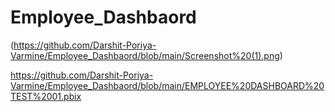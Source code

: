 # Employee_Dashbaord

(https://github.com/Darshit-Poriya-Varmine/Employee_Dashbaord/blob/main/Screenshot%20(1).png)


https://github.com/Darshit-Poriya-Varmine/Employee_Dashbaord/blob/main/EMPLOYEE%20DASHBOARD%20TEST%2001.pbix
